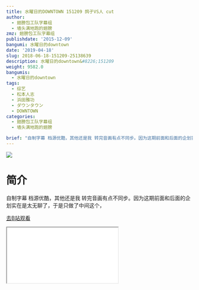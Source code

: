 ```yaml
---
title: 水曜日的DOWNTOWN 151209 鸽子VS人 cut
author:
  - 翅膀包工队字幕组
  - 墙头满地跑的翅膀
zmz: 翅膀包工队字幕组
publishdate: '2015-12-09'
bangumi: 水曜日的downtown
date: '2019-04-18'
slug: 2018-06-18-151209-25138639
description: 水曜日的downtown&#8226;151209
weight: 9582.0
bangumis:
  - 水曜日的downtown
tags:
  - 综艺
  - 松本人志
  - 浜田雅功
  - ダウンタウン
  - DOWNTOWN
categories:
  - 翅膀包工队字幕组
  - 墙头满地跑的翅膀

brief: "自制字幕 档源优酷，其他还是我 转完音画有点不同步。因为这期前面和后面的企划实在是太无聊了，于是只做了中间这个，"
---
```

![](https://i.imgur.com/8ADsIdA.jpg)
# 简介  
自制字幕
档源优酷，其他还是我
转完音画有点不同步。因为这期前面和后面的企划实在是太无聊了，于是只做了中间这个，  

[去B站观看](https://www.bilibili.com/video/av25138639/)
<div class ="resp-container"><iframe class="testiframe" src="//player.bilibili.com/player.html?aid=25138639"", scrolling="no", allowfullscreen="true" > </iframe></div> 
